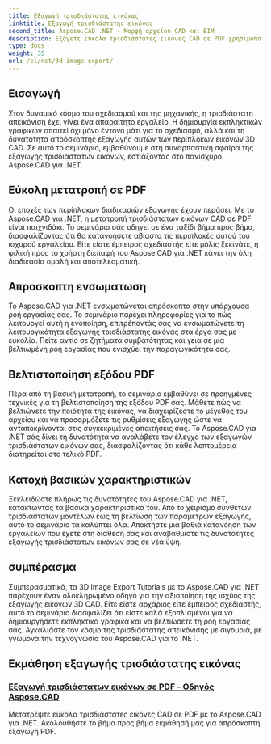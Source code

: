 ```yaml
---
title: Εξαγωγή τρισδιάστατης εικόνας
linktitle: Εξαγωγή τρισδιάστατης εικόνας
second_title: Aspose.CAD .NET - Μορφή αρχείου CAD και BIM
description: Εξάγετε εύκολα τρισδιάστατες εικόνες CAD σε PDF χρησιμοποιώντας το Aspose.CAD για .NET. Ακολουθήστε τα σεμινάρια μας για απρόσκοπτη μετατροπή PDF. Μάθετε αποτελεσματικές τεχνικές εξαγωγής τρισδιάστατων εικόνων.
type: docs
weight: 35
url: /el/net/3d-image-export/
---
```


## Εισαγωγή

Στον δυναμικό κόσμο του σχεδιασμού και της μηχανικής, η τρισδιάστατη απεικόνιση έχει γίνει ένα απαραίτητο εργαλείο. Η δημιουργία εκπληκτικών γραφικών απαιτεί όχι μόνο έντονο μάτι για το σχεδιασμό, αλλά και τη δυνατότητα απρόσκοπτης εξαγωγής αυτών των περίπλοκων εικόνων 3D CAD. Σε αυτό το σεμινάριο, εμβαθύνουμε στη συναρπαστική σφαίρα της εξαγωγής τρισδιάστατων εικόνων, εστιάζοντας στο πανίσχυρο Aspose.CAD για .NET.

## Εύκολη μετατροπή σε PDF

Οι εποχές των περίπλοκων διαδικασιών εξαγωγής έχουν περάσει. Με το Aspose.CAD για .NET, η μετατροπή τρισδιάστατων εικόνων CAD σε PDF είναι παιχνιδάκι. Το σεμινάριο σάς οδηγεί σε ένα ταξίδι βήμα προς βήμα, διασφαλίζοντας ότι θα κατανοήσετε αβίαστα τις περιπλοκές αυτού του ισχυρού εργαλείου. Είτε είστε έμπειρος σχεδιαστής είτε μόλις ξεκινάτε, η φιλική προς το χρήστη διεπαφή του Aspose.CAD για .NET κάνει την όλη διαδικασία ομαλή και αποτελεσματική.

## Απροσκοπτη ενσωματωση

Το Aspose.CAD για .NET ενσωματώνεται απρόσκοπτα στην υπάρχουσα ροή εργασίας σας. Το σεμινάριο παρέχει πληροφορίες για το πώς λειτουργεί αυτή η ενοποίηση, επιτρέποντάς σας να ενσωματώνετε τη λειτουργικότητα εξαγωγής τρισδιάστατης εικόνας στα έργα σας με ευκολία. Πείτε αντίο σε ζητήματα συμβατότητας και γεια σε μια βελτιωμένη ροή εργασίας που ενισχύει την παραγωγικότητά σας.

## Βελτιστοποίηση εξόδου PDF

Πέρα από τη βασική μετατροπή, το σεμινάριο εμβαθύνει σε προηγμένες τεχνικές για τη βελτιστοποίηση της εξόδου PDF σας. Μάθετε πώς να βελτιώνετε την ποιότητα της εικόνας, να διαχειρίζεστε το μέγεθος του αρχείου και να προσαρμόζετε τις ρυθμίσεις εξαγωγής ώστε να ανταποκρίνονται στις συγκεκριμένες απαιτήσεις σας. Το Aspose.CAD για .NET σάς δίνει τη δυνατότητα να αναλάβετε τον έλεγχο των εξαγωγών τρισδιάστατων εικόνων σας, διασφαλίζοντας ότι κάθε λεπτομέρεια διατηρείται στο τελικό PDF.

## Κατοχή βασικών χαρακτηριστικών

Ξεκλειδώστε πλήρως τις δυνατότητες του Aspose.CAD για .NET, κατακτώντας τα βασικά χαρακτηριστικά του. Από το χειρισμό σύνθετων τρισδιάστατων μοντέλων έως τη βελτίωση των παραμέτρων εξαγωγής, αυτό το σεμινάριο τα καλύπτει όλα. Αποκτήστε μια βαθιά κατανόηση των εργαλείων που έχετε στη διάθεσή σας και αναβαθμίστε τις δυνατότητες εξαγωγής τρισδιάστατων εικόνων σας σε νέα ύψη.

## συμπέρασμα

Συμπερασματικά, τα 3D Image Export Tutorials με το Aspose.CAD για .NET παρέχουν έναν ολοκληρωμένο οδηγό για την αξιοποίηση της ισχύος της εξαγωγής εικόνων 3D CAD. Είτε είστε αρχάριος είτε έμπειρος σχεδιαστής, αυτό το σεμινάριο διασφαλίζει ότι είστε καλά εξοπλισμένοι για να δημιουργήσετε εκπληκτικά γραφικά και να βελτιώσετε τη ροή εργασίας σας. Αγκαλιάστε τον κόσμο της τρισδιάστατης απεικόνισης με σιγουριά, με γνώμονα την τεχνογνωσία του Aspose.CAD για το .NET.
## Εκμάθηση εξαγωγής τρισδιάστατης εικόνας
### [Εξαγωγή τρισδιάστατων εικόνων σε PDF - Οδηγός Aspose.CAD](./exporting-3d-images-to-pdf/)
Μετατρέψτε εύκολα τρισδιάστατες εικόνες CAD σε PDF με το Aspose.CAD για .NET. Ακολουθήστε το βήμα προς βήμα εκμάθησή μας για απρόσκοπτη εξαγωγή PDF.